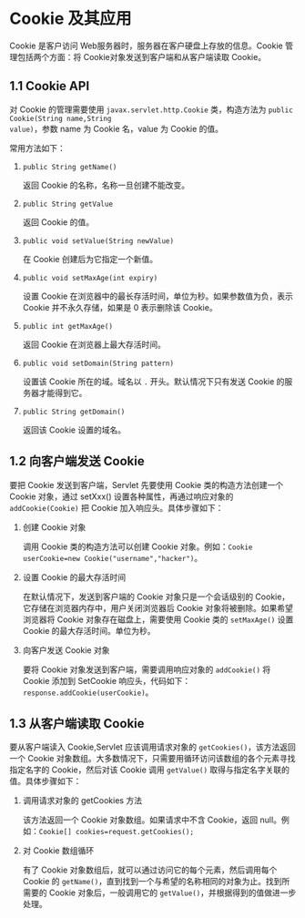 # Cookie 及其应用
Cookie 是客户访问 Web服务器时，服务器在客户硬盘上存放的信息。Cookie 管理包括两个方面：将 Cookie对象发送到客户端和从客户端读取 Cookie。

## 1.1 Cookie API
对 Cookie 的管理需要使用 <code>javax.servlet.http.Cookie</code> 类，构造方法为 <code>public Cookie(String name,String value)</code>，参数 name 为 Cookie 名，value 为 Cookie 的值。

常用方法如下：
<ol>
<li><code>public String getName()</code>
<p>返回 Cookie 的名称，名称一旦创建不能改变。
</p>
</li>
<li><code>public String getValue</code>
<p>返回 Cookie 的值。
</p>
</li>
<li><code>public void setValue(String newValue)</code>
<p>在 Cookie 创建后为它指定一个新值。
</p>
</li>
<li><code>public void setMaxAge(int expiry)</code>
<p>设置 Cookie 在浏览器中的最长存活时间，单位为秒。如果参数值为负，表示 Cookie 并不永久存储，如果是 0 表示删除该 Cookie。
</p>
</li>
<li><code>public int getMaxAge()</code>
<p>返回 Cookie 在浏览器上最大存活时间。
</p>
</li>
<li><code>public void setDomain(String pattern)</code>
<p>设置该 Cookie 所在的域。域名以 <code>.</code> 开头。默认情况下只有发送 Cookie 的服务器才能得到它。
</p>
</li>
<li><code>public String getDomain()</code>
<p>返回该 Cookie 设置的域名。
</p>
</li>
</ol>

## 1.2 向客户端发送 Cookie
要把 Cookie 发送到客户端，Servlet 先要使用 Cookie 类的构造方法创建一个 Cookie 对象，通过 setXxx() 设置各种属性，再通过响应对象的 <code>addCookie(Cookie)</code> 把 Cookie 加入响应头。具体步骤如下：
<ol>
<li>创建 Cookie 对象
</li>
<p>调用 Cookie 类的构造方法可以创建 Cookie 对象。例如：<code>Cookie userCookie=new Cookie("username","hacker")</code>。
<li>设置 Cookie 的最大存活时间
</li>
<p>在默认情况下，发送到客户端的 Cookie 对象只是一个会话级别的 Cookie，它存储在浏览器内存中，用户关闭浏览器后 Cookie 对象将被删除。如果希望浏览器将 Cookie 对象存在磁盘上，需要使用 Cookie 类的 <code>setMaxAge()</code> 设置 Cookie 的最大存活时间。单位为秒。
</p>
<li>向客户发送 Cookie 对象
</li>
<p>要将 Cookie 对象发送到客户端，需要调用响应对象的 <code>addCookie()</code> 将 Cookie 添加到 SetCookie 响应头，代码如下：<code>response.addCookie(userCookie)</code>。
</p>
</ol>

## 1.3 从客户端读取 Cookie
要从客户端读入 Cookie,Servlet 应该调用请求对象的 <code>getCookies()</code>，该方法返回一个 Cookie 对象数组。大多数情况下，只需要用循环访问该数组的各个元素寻找指定名字的 Cookie，然后对该 Cookie 调用 <code>getValue()</code>  取得与指定名字关联的值。具体步骤如下：
<ol>
<li>调用请求对象的 getCookies 方法
</li>
<p>该方法返回一个 Cookie 对象数组。如果请求中不含 Cookie，返回 null。例如：<code>Cookie[] cookies=request.getCookies();</code>
</p>
<li>对 Cookie 数组循环
</li>
<p>有了 Cookie 对象数组后，就可以通过访问它的每个元素，然后调用每个 Cookie 的 <code>getName()</code>，直到找到一个与希望的名称相同的对象为止。找到所需要的 Cookie 对象后，一般调用它的 <code>getValue()</code>，并根据得到的值做进一步处理。
</p>
</ol>
